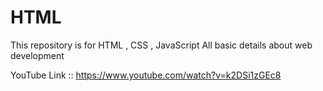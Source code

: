 # HTML
This repository is for HTML , CSS , JavaScript
All basic details about web development

YouTube Link :: https://www.youtube.com/watch?v=k2DSi1zGEc8